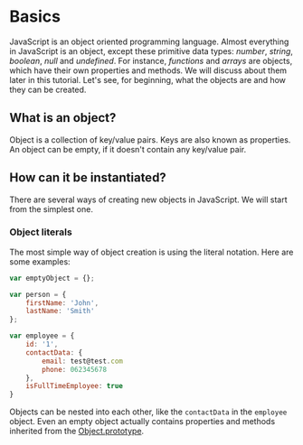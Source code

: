 # Basics

JavaScript is an object oriented programming language. Almost everything in JavaScript is an object, except these primitive data types: *number*, *string*, *boolean*, *null* and *undefined*. For instance, *functions* and *arrays* are objects, which have their own properties and methods. We will discuss about them later in this tutorial. Let's see, for beginning, what the objects are and how they can be created.

## What is an object?

Object is a collection of key/value pairs. Keys are also known as properties. An object can be empty, if it doesn't contain any key/value pair.

## How can it be instantiated?

There are several ways of creating new objects in JavaScript. We will start from the simplest one.

### Object literals

The most simple way of object creation is using the literal notation. Here are some examples:

```JavaScript
var emptyObject = {};

var person = {
    firstName: 'John',
    lastName: 'Smith'
};

var employee = {
    id: '1',
    contactData: {
        email: test@test.com
        phone: 062345678
    },
    isFullTimeEmployee: true
}
```

Objects can be nested into each other, like the `contactData` in the `employee` object. Even an empty object actually contains properties and methods inherited from the [Object.prototype](https://developer.mozilla.org/en-US/docs/Web/JavaScript/Reference/Global_Objects/Object/prototype).